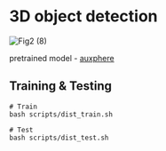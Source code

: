 # 3D object detection

![Fig2 (8)](https://github.com/user-attachments/assets/2ad2e19a-340d-4835-8c91-477a26a2082b)


pretrained model - [auxphere](https://drive.google.com/file/d/1EhKkVmRDsRobxodYBijvgfNCETBf80vA/view?usp=sharing)
## Training & Testing
```
# Train
bash scripts/dist_train.sh

# Test
bash scripts/dist_test.sh
